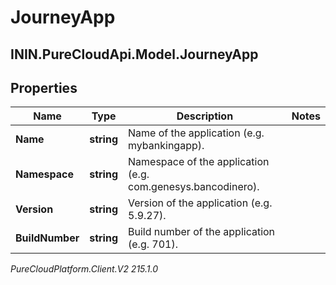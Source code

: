 # JourneyApp

## ININ.PureCloudApi.Model.JourneyApp

## Properties

|Name | Type | Description | Notes|
|------------ | ------------- | ------------- | -------------|
| **Name** | **string** | Name of the application (e.g. mybankingapp). | |
| **Namespace** | **string** | Namespace of the application (e.g. com.genesys.bancodinero). | |
| **Version** | **string** | Version of the application (e.g. 5.9.27). | |
| **BuildNumber** | **string** | Build number of the application (e.g. 701). | |



_PureCloudPlatform.Client.V2 215.1.0_
